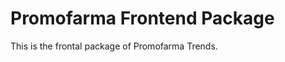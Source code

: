 Promofarma Frontend Package
===========================
This is the frontal package of Promofarma Trends.
